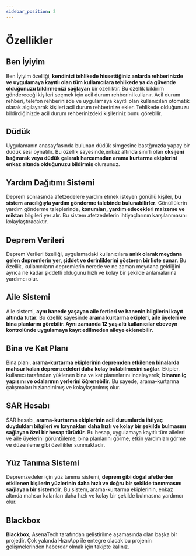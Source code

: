 ```yaml
---
sidebar_position: 2
---
```


# Özellikler

## Ben İyiyim

Ben İyiyim özelliği, **kendinizi tehlikede hissettiğiniz anlarda rehberinizde ve uygulamaya kayıtlı olan tüm kullanıcılara tehlikede ya da güvende olduğunuzu bildirmenizi sağlayan** bir özelliktir. Bu özellik bildirim göndereceği kişileri seçmek için acil durum rehberini kullanır. Acil durum rehberi, telefon rehberinizde ve uygulamaya kayıtlı olan kullanıcıları otomatik olarak algılayarak kişileri acil durum rehberinize ekler. Tehlikede olduğunuzu bildirdiğinizde acil durum rehberinizdeki kişileriniz bunu görebilir.

## Düdük

Uygulamanın anasayfasında bulunan düdük simgesine bastğınızda yapay bir düdük sesi oynatılır. Bu özellik sayesinde,enkaz altında sınırlı olan **oksijeni bağırarak veya düdük çalarak harcamadan arama kurtarma ekiplerini enkaz altında olduğunuzu bildirmiş** olursunuz.

## Yardım Dağıtımı Sistemi

Deprem sonrasında afetzedelere yardım etmek isteyen gönüllü kişiler, **bu sistem aracılığıyla yardım gönderme talebinde bulunabilirler**. Gönüllülerin yardım gönderme taleplerinde, **konumları, yardım edecekleri malzeme ve miktarı** bilgileri yer alır. Bu sistem afetzedelerin ihtiyaçlarının karşılanmasını kolaylaştıracaktır.

## Deprem Verileri

Deprem Verileri özelliği, uygulamadaki kullanıcılara **anlık olarak meydana gelen depremlerin yer, şiddet ve derinliklerini gösteren bir liste sunar**. Bu özellik, kullanıcıların depremlerin nerede ve ne zaman meydana geldiğini ayrıca ne kadar şiddetli olduğunu hızlı ve kolay bir şekilde anlamalarına yardımcı olur.

## Aile Sistemi

Aile sistemi, **aynı hanede yaşayan aile fertleri ve hanenin bilgilerini kayıt altında tutar.** Bu özellik sayesinde **arama kurtarma ekipleri, aile üyeleri ve bina planlarını görebilir. Aynı zamanda 12 yaş altı kullanıcılar ebeveyn kontrolünde uygulamaya kayıt edilmeden aileye eklenebilir.**

## Bina ve Kat Planı

Bina planı, **arama-kurtarma ekiplerinin depremden etkilenen binalarda mahsur kalan depremzedeleri daha kolay bulabilmesini sağlar**. Ekipler, kullanıcı tarafından yüklenen bina ve kat planınlarını inceleyerek; **binanın iç yapısını ve odalarının yerlerini öğrenebilir**. Bu sayede, arama-kurtarma çalışmaları hızlandırılmış ve kolaylaştırılmış olur.

## SAR Hesabı

SAR hesabı, **arama-kurtarma ekiplerinin acil durumlarda ihtiyaç duydukları bilgileri ve kaynakları daha hızlı ve kolay bir şekilde bulmasını sağlayan özel bir hesap türüdür.** Bu hesap, uygulamaya kayıtlı tüm aileleri ve aile üyelerini görüntüleme, bina planlarını görme, etkin yardımları görme ve düzenleme gibi özellikler sunmaktadır.

## Yüz Tanıma Sistemi

Depremzedeler için yüz tanıma sistemi, **deprem gibi doğal afetlerden etkilenen kişilerin yüzlerinin daha hızlı ve doğru bir şekilde tanınmasını sağlayan bir sistemdir**. Bu sistem, arama-kurtarma ekiplerinin, enkaz altında mahsur kalanları daha hızlı ve kolay bir şekilde bulmasına yardımcı olur.

## Blackbox

**Blackbox**, AsenaTech tarafından geliştirilme aşamasında olan başka bir projedir. Çok yakında HızırApp ile entegre olacak bu projenin gelişmelerinden haberdar olmak için takipte kalınız.
